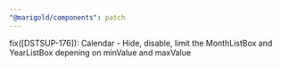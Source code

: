 ```yaml
---
"@marigold/components": patch
---
```


fix([DSTSUP-176]): Calendar - Hide, disable, limit the MonthListBox and YearListBox depening on minValue and maxValue
